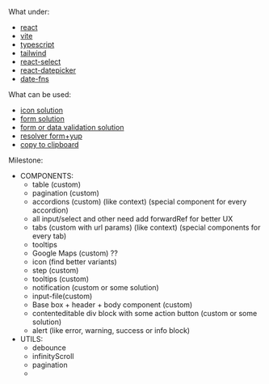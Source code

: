 What under:

- [react](https://www.npmjs.com/package/react)
- [vite](https://www.npmjs.com/package/vite)
- [typescript](https://www.npmjs.com/package/typescript)
- [tailwind](https://www.npmjs.com/package/tailwindcss)
- [react-select](https://www.npmjs.com/package/react-select)
- [react-datepicker](https://www.npmjs.com/package/react-datepicker)
- [date-fns](https://www.npmjs.com/package/date-fns)

What can be used:

- [icon solution](https://reactsvgicons.com/)
- [form solution](https://www.npmjs.com/package/react-hook-form)
- [form or data validation solution](https://www.npmjs.com/package/yup)
- [resolver form+yup](https://www.npmjs.com/package/@hookform/resolvers)
- [copy to clipboard](https://www.npmjs.com/package/copy-to-clipboard)

Milestone:

- COMPONENTS:
    - table (custom)
    - pagination (custom)
    - accordions (custom) (like context) (special component for every accordion)
    - all input/select and other need add forwardRef for better UX
    - tabs (custom with url params) (like context) (special components for every tab)
    - tooltips
    - Google Maps (custom) ??
    - icon (find better variants)
    - step (custom)
    - tooltips (custom)
    - notification (custom or some solution)
    - input-file(custom)
    - Base box + header + body component (custom)
    - contenteditable div block with some action button (custom or some solution)
    - alert (like error, warning, success or info block)
- UTILS:
    - debounce
    - infinityScroll
    - pagination
    - 